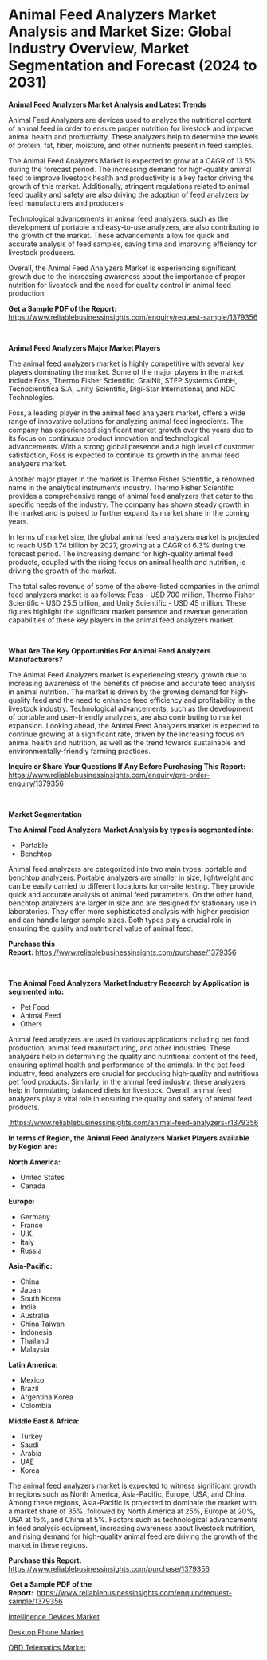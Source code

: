 <p><h1>Animal Feed Analyzers Market Analysis and Market Size: Global Industry Overview, Market Segmentation and Forecast (2024 to 2031)</h1></p><p><strong>Animal Feed Analyzers Market Analysis and Latest Trends</strong></p>
<p><p>Animal Feed Analyzers are devices used to analyze the nutritional content of animal feed in order to ensure proper nutrition for livestock and improve animal health and productivity. These analyzers help to determine the levels of protein, fat, fiber, moisture, and other nutrients present in feed samples.</p><p>The Animal Feed Analyzers Market is expected to grow at a CAGR of 13.5% during the forecast period. The increasing demand for high-quality animal feed to improve livestock health and productivity is a key factor driving the growth of this market. Additionally, stringent regulations related to animal feed quality and safety are also driving the adoption of feed analyzers by feed manufacturers and producers.</p><p>Technological advancements in animal feed analyzers, such as the development of portable and easy-to-use analyzers, are also contributing to the growth of the market. These advancements allow for quick and accurate analysis of feed samples, saving time and improving efficiency for livestock producers.</p><p>Overall, the Animal Feed Analyzers Market is experiencing significant growth due to the increasing awareness about the importance of proper nutrition for livestock and the need for quality control in animal feed production.</p></p>
<p><strong>Get a Sample PDF of the Report:&nbsp;</strong> <a href="https://www.reliablebusinessinsights.com/enquiry/request-sample/1379356">https://www.reliablebusinessinsights.com/enquiry/request-sample/1379356</a></p>
<p>&nbsp;</p>
<p><strong>Animal Feed Analyzers Major Market Players</strong></p>
<p><p>The animal feed analyzers market is highly competitive with several key players dominating the market. Some of the major players in the market include Foss, Thermo Fisher Scientific, GraiNit, STEP Systems GmbH, Tecnocientifica S.A, Unity Scientific, Digi-Star International, and NDC Technologies.</p><p>Foss, a leading player in the animal feed analyzers market, offers a wide range of innovative solutions for analyzing animal feed ingredients. The company has experienced significant market growth over the years due to its focus on continuous product innovation and technological advancements. With a strong global presence and a high level of customer satisfaction, Foss is expected to continue its growth in the animal feed analyzers market.</p><p>Another major player in the market is Thermo Fisher Scientific, a renowned name in the analytical instruments industry. Thermo Fisher Scientific provides a comprehensive range of animal feed analyzers that cater to the specific needs of the industry. The company has shown steady growth in the market and is poised to further expand its market share in the coming years.</p><p>In terms of market size, the global animal feed analyzers market is projected to reach USD 1.74 billion by 2027, growing at a CAGR of 6.3% during the forecast period. The increasing demand for high-quality animal feed products, coupled with the rising focus on animal health and nutrition, is driving the growth of the market.</p><p>The total sales revenue of some of the above-listed companies in the animal feed analyzers market is as follows: Foss - USD 700 million, Thermo Fisher Scientific - USD 25.5 billion, and Unity Scientific - USD 45 million. These figures highlight the significant market presence and revenue generation capabilities of these key players in the animal feed analyzers market.</p></p>
<p>&nbsp;</p>
<p><strong>What Are The Key Opportunities For Animal Feed Analyzers Manufacturers?</strong></p>
<p><p>The Animal Feed Analyzers market is experiencing steady growth due to increasing awareness of the benefits of precise and accurate feed analysis in animal nutrition. The market is driven by the growing demand for high-quality feed and the need to enhance feed efficiency and profitability in the livestock industry. Technological advancements, such as the development of portable and user-friendly analyzers, are also contributing to market expansion. Looking ahead, the Animal Feed Analyzers market is expected to continue growing at a significant rate, driven by the increasing focus on animal health and nutrition, as well as the trend towards sustainable and environmentally-friendly farming practices.</p></p>
<p><strong>Inquire or Share Your Questions If Any Before Purchasing This Report:</strong> <a href="https://www.reliablebusinessinsights.com/enquiry/pre-order-enquiry/1379356">https://www.reliablebusinessinsights.com/enquiry/pre-order-enquiry/1379356</a></p>
<p>&nbsp;</p>
<p><strong>Market Segmentation</strong></p>
<p><strong>The Animal Feed Analyzers Market Analysis by types is segmented into:</strong></p>
<p><ul><li>Portable</li><li>Benchtop</li></ul></p>
<p><p>Animal feed analyzers are categorized into two main types: portable and benchtop analyzers. Portable analyzers are smaller in size, lightweight and can be easily carried to different locations for on-site testing. They provide quick and accurate analysis of animal feed parameters. On the other hand, benchtop analyzers are larger in size and are designed for stationary use in laboratories. They offer more sophisticated analysis with higher precision and can handle larger sample sizes. Both types play a crucial role in ensuring the quality and nutritional value of animal feed.</p></p>
<p><strong>Purchase this Report:&nbsp;</strong><a href="https://www.reliablebusinessinsights.com/purchase/1379356">https://www.reliablebusinessinsights.com/purchase/1379356</a></p>
<p>&nbsp;</p>
<p><strong>The Animal Feed Analyzers Market Industry Research by Application is segmented into:</strong></p>
<p><ul><li>Pet Food</li><li>Animal Feed</li><li>Others</li></ul></p>
<p><p>Animal feed analyzers are used in various applications including pet food production, animal feed manufacturing, and other industries. These analyzers help in determining the quality and nutritional content of the feed, ensuring optimal health and performance of the animals. In the pet food industry, feed analyzers are crucial for producing high-quality and nutritious pet food products. Similarly, in the animal feed industry, these analyzers help in formulating balanced diets for livestock. Overall, animal feed analyzers play a vital role in ensuring the quality and safety of animal feed products.</p></p>
<p><a href="https://www.reliablebusinessinsights.com/animal-feed-analyzers-r1379356">&nbsp;https://www.reliablebusinessinsights.com/animal-feed-analyzers-r1379356</a></p>
<p><strong>In terms of Region, the Animal Feed Analyzers Market Players available by Region are:</strong></p>
<p>
    <p> <strong> North America: </strong>
        <ul>
            <li>United States</li>
            <li>Canada</li>
        </ul>
        </p> 
    <p> <strong> Europe: </strong>
        <ul>
            <li>Germany</li>
            <li>France</li>
            <li>U.K.</li>
            <li>Italy</li>
            <li>Russia</li>
        </ul>
        </p> 
    <p> <strong> Asia-Pacific: </strong>
        <ul>
            <li>China</li>
            <li>Japan</li>
            <li>South Korea</li>
            <li>India</li>
            <li>Australia</li>
            <li>China Taiwan</li>
            <li>Indonesia</li>
            <li>Thailand</li>
            <li>Malaysia</li>
        </ul>
        </p> 
    <p> <strong> Latin America: </strong>
        <ul>
            <li>Mexico</li>
            <li>Brazil</li>
            <li>Argentina Korea</li>
            <li>Colombia</li>
        </ul>
        </p> 
    <p> <strong> Middle East & Africa: </strong>
        <ul>
            <li>Turkey</li>
            <li>Saudi</li>
            <li>Arabia</li>
            <li>UAE</li>
            <li>Korea</li>
        </ul>
    </p>
    </p>
<p><p>The animal feed analyzers market is expected to witness significant growth in regions such as North America, Asia-Pacific, Europe, USA, and China. Among these regions, Asia-Pacific is projected to dominate the market with a market share of 35%, followed by North America at 25%, Europe at 20%, USA at 15%, and China at 5%. Factors such as technological advancements in feed analysis equipment, increasing awareness about livestock nutrition, and rising demand for high-quality animal feed are driving the growth of the market in these regions.</p></p>
<p><strong>Purchase this Report: </strong><a href="https://www.reliablebusinessinsights.com/purchase/1379356">https://www.reliablebusinessinsights.com/purchase/1379356</a></p>
<p>&nbsp;<strong>Get a Sample PDF of the Report:&nbsp;&nbsp;</strong><a href="https://www.reliablebusinessinsights.com/enquiry/request-sample/1379356">https://www.reliablebusinessinsights.com/enquiry/request-sample/1379356</a></p>
<p><strong></strong></p>
<p><p><a href="https://issuu.com/reportprime-2/docs/intelligence-devices-market-size-2030.pptx">Intelligence Devices Market</a></p><p><a href="https://github.com/GaryrankliznmwoXff/Market-Research-Report-List-1/blob/main/desktop-phone-market.md">Desktop Phone Market</a></p><p><a href="https://github.com/Brown8Reggie/Market-Research-Report-List-1/blob/main/obd-telematics-market.md">OBD Telematics Market</a></p></p>